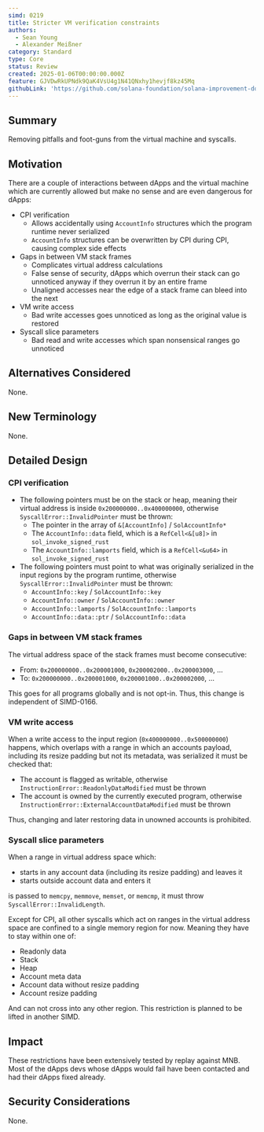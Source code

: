 ```yaml
---
simd: 0219
title: Stricter VM verification constraints
authors:
  - Sean Young
  - Alexander Meißner
category: Standard
type: Core
status: Review
created: 2025-01-06T00:00:00.000Z
feature: GJVDwRkUPNdk9QaK4VsU4g1N41QNxhy1hevjf8kz45Mq
githubLink: 'https://github.com/solana-foundation/solana-improvement-documents/pull/219'
---
```


## Summary

Removing pitfalls and foot-guns from the virtual machine and syscalls.

## Motivation

There are a couple of interactions between dApps and the virtual machine which
are currently allowed but make no sense and are even dangerous for dApps:

- CPI verification
  - Allows accidentally using `AccountInfo` structures which the program
  runtime never serialized
  - `AccountInfo` structures can be overwritten by CPI during CPI, causing
  complex side effects
- Gaps in between VM stack frames
  - Complicates virtual address calculations
  - False sense of security, dApps which overrun their stack can go unnoticed
  anyway if they overrun it by an entire frame
  - Unaligned accesses near the edge of a stack frame can bleed into the next
- VM write access
  - Bad write accesses goes unnoticed as long as the original value is restored
- Syscall slice parameters
  - Bad read and write accesses which span nonsensical ranges go unnoticed

## Alternatives Considered

None.

## New Terminology

None.

## Detailed Design

### CPI verification

- The following pointers must be on the stack or heap,
meaning their virtual address is inside `0x200000000..0x400000000`,
otherwise `SyscallError::InvalidPointer` must be thrown:
  - The pointer in the array of `&[AccountInfo]` / `SolAccountInfo*`
  - The `AccountInfo::data` field,
  which is a `RefCell<&[u8]>` in `sol_invoke_signed_rust`
  - The `AccountInfo::lamports` field,
  which is a `RefCell<&u64>` in `sol_invoke_signed_rust`
- The following pointers must point to what was originally serialized in the
input regions by the program runtime,
otherwise `SyscallError::InvalidPointer` must be thrown:
  - `AccountInfo::key` / `SolAccountInfo::key`
  - `AccountInfo::owner` / `SolAccountInfo::owner`
  - `AccountInfo::lamports` / `SolAccountInfo::lamports`
  - `AccountInfo::data::ptr` / `SolAccountInfo::data`

### Gaps in between VM stack frames

The virtual address space of the stack frames must become consecutive:

- From: `0x200000000..0x200001000`, `0x200002000..0x200003000`, ...
- To: `0x200000000..0x200001000`, `0x200001000..0x200002000`, ...

This goes for all programs globally and is not opt-in.
Thus, this change is independent of SIMD-0166.

### VM write access

When a write access to the input region (`0x400000000..0x500000000`) happens,
which overlaps with a range in which an accounts payload, including its resize
padding but not its metadata, was serialized it must be checked that:

- The account is flagged as writable,
otherwise `InstructionError::ReadonlyDataModified` must be thrown
- The account is owned by the currently executed program,
otherwise `InstructionError::ExternalAccountDataModified` must be thrown

Thus, changing and later restoring data in unowned accounts is prohibited.

### Syscall slice parameters

When a range in virtual address space which:

- starts in any account data (including its resize padding) and leaves it
- starts outside account data and enters it

is passed to `memcpy`, `memmove`, `memset`, or `memcmp`, it must throw
`SyscallError::InvalidLength`.

Except for CPI, all other syscalls which
act on ranges in the virtual address space are confined to a single
memory region for now. Meaning they have to stay within one of:

- Readonly data
- Stack
- Heap
- Account meta data
- Account data without resize padding
- Account resize padding

And can not cross into any other region. This restriction is planned to
be lifted in another SIMD.

## Impact

These restrictions have been extensively tested by replay against MNB.
Most of the dApps devs whose dApps would fail have been contacted and had
their dApps fixed already.

## Security Considerations

None.

